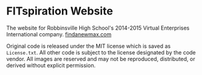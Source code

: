 # FITspiration Website

The website for Robbinsville High School's 2014-2015 Virtual Enterprises International company. [findanewmax.com][FITspiration Website]

Original code is released under the MIT license which is saved as `License.txt`. All other code is subject to the license designated by the code vendor. All images are reserved and may not be reproduced, distributed, or derived without explicit permission.

[FITspiration Website]:https://www.findanewmax.com/
